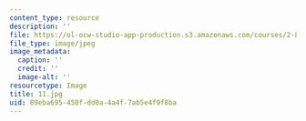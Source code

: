 ```yaml
---
content_type: resource
description: ''
file: https://ol-ocw-studio-app-production.s3.amazonaws.com/courses/2-830j-control-of-manufacturing-processes-sma-6303-spring-2008/89eba695450fdd0a4a4f7ab5e4f9f8ba_11.jpg
file_type: image/jpeg
image_metadata:
  caption: ''
  credit: ''
  image-alt: ''
resourcetype: Image
title: 11.jpg
uid: 89eba695-450f-dd0a-4a4f-7ab5e4f9f8ba
---
```

